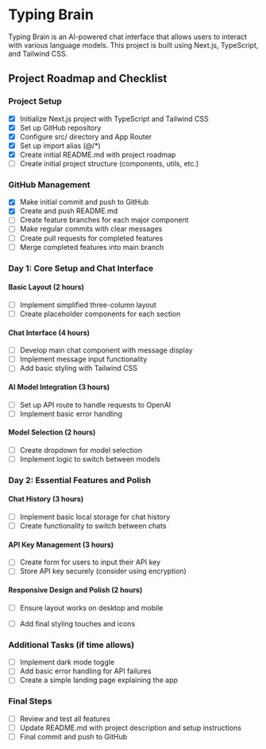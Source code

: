 # Typing Brain

Typing Brain is an AI-powered chat interface that allows users to interact with various language models. This project is built using Next.js, TypeScript, and Tailwind CSS.

## Project Roadmap and Checklist

### Project Setup
- [x] Initialize Next.js project with TypeScript and Tailwind CSS
- [x] Set up GitHub repository
- [x] Configure src/ directory and App Router
- [x] Set up import alias (@/*)
- [x] Create initial README.md with project roadmap
- [ ] Create initial project structure (components, utils, etc.)

### GitHub Management
- [x] Make initial commit and push to GitHub
- [x] Create and push README.md
- [ ] Create feature branches for each major component
- [ ] Make regular commits with clear messages
- [ ] Create pull requests for completed features
- [ ] Merge completed features into main branch

### Day 1: Core Setup and Chat Interface

#### Basic Layout (2 hours)
- [ ] Implement simplified three-column layout
- [ ] Create placeholder components for each section

#### Chat Interface (4 hours)
- [ ] Develop main chat component with message display
- [ ] Implement message input functionality
- [ ] Add basic styling with Tailwind CSS

#### AI Model Integration (3 hours)
- [ ] Set up API route to handle requests to OpenAI
- [ ] Implement basic error handling

#### Model Selection (2 hours)
- [ ] Create dropdown for model selection
- [ ] Implement logic to switch between models

### Day 2: Essential Features and Polish

#### Chat History (3 hours)
- [ ] Implement basic local storage for chat history
- [ ] Create functionality to switch between chats

#### API Key Management (3 hours)
- [ ] Create form for users to input their API key
- [ ] Store API key securely (consider using encryption)

#### Responsive Design and Polish (2 hours)
- [ ] Ensure layout works on desktop and mobile
- [ ] Add final styling touches and icons


### Additional Tasks (if time allows)
- [ ] Implement dark mode toggle
- [ ] Add basic error handling for API failures
- [ ] Create a simple landing page explaining the app

### Final Steps
- [ ] Review and test all features
- [ ] Update README.md with project description and setup instructions
- [ ] Final commit and push to GitHub
